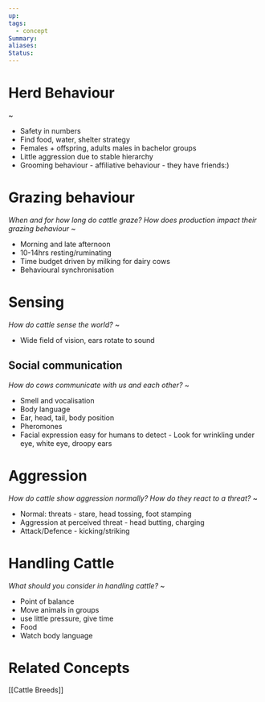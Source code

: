 ```yaml
---
up: 
tags:
  - concept
Summary: 
aliases: 
Status:
---
```


# Herd Behaviour
~
- Safety in numbers
- Find food, water, shelter strategy
- Females + offspring, adults males in bachelor groups
- Little aggression due to stable hierarchy
- Grooming behaviour - affiliative behaviour - they have friends:)

# Grazing behaviour
*When and for how long do cattle graze? How does production impact their grazing behaviour*
~
- Morning and late afternoon
- 10-14hrs resting/ruminating
- Time budget driven by milking for dairy cows
- Behavioural synchronisation

# Sensing
*How do cattle sense the world?*
~
- Wide field of vision, ears rotate to sound

## Social communication
*How do cows communicate with us and each other?*
~
- Smell and vocalisation
- Body language
- Ear, head, tail, body position
- Pheromones
- Facial expression easy for humans to detect - Look for wrinkling under eye, white eye, droopy ears

# Aggression
*How do cattle show aggression normally? How do they react to a threat?*
~
- Normal: threats - stare, head tossing, foot stamping
- Aggression at perceived threat - head butting, charging
- Attack/Defence - kicking/striking

# Handling Cattle
*What should you consider in handling cattle?*
~
- Point of balance
- Move animals in groups
- use little pressure, give time
- Food
- Watch body language
# Related Concepts
[[Cattle Breeds]]